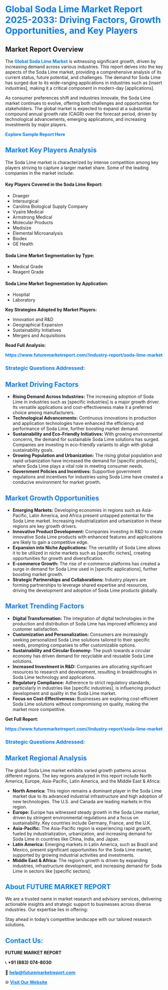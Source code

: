 <h1 style="color: #007BFF;">Global Soda Lime Market Report 2025-2033: Driving Factors, Growth Opportunities, and Key Players</h1>

<section id="overview">
<h2>Market Report Overview</h2>
<p>The <a href="https://www.futuremarketreport.com//industry-report/soda-lime-market" style="color: #007BFF; text-decoration: none;"><strong>Global Soda Lime Market</strong></a> is witnessing significant growth, driven by increasing demand across various industries. This report delves into the key aspects of the Soda Lime market, providing a comprehensive analysis of its current status, future potential, and challenges. The demand for Soda Lime has surged due to its wide-ranging applications in industries such as [insert industries], making it a critical component in modern-day [applications].</p>
<p>As consumer preferences shift and industries innovate, the Soda Lime market continues to evolve, offering both challenges and opportunities for stakeholders. The global market is expected to expand at a substantial compound annual growth rate (CAGR) over the forecast period, driven by technological advancements, emerging applications, and increasing investments by major players.</p>
</section>

<section id="overview">
<p><a href="https://www.futuremarketreport.com//request-sample/reportId=46320" style="color: #007BFF; text-decoration: none;"><strong>Explore Sample Report Here</strong></a></p>
</section>

<section id="key-players">
<h2 style="color: #007BFF;">Market Key Players Analysis</h2>
<p>The Soda Lime market is characterized by intense competition among key players striving to capture a larger market share. Some of the leading companies in the market include:</p>
<h4>Key Players Covered in the Soda Lime Report:</h4>
<ul><li>Draeger</li><li>Intersurgical</li><li>Carolina Biological Supply Company</li><li>Vyaire Medical</li><li>Armstrong Medical</li><li>Molecular Products</li><li>Medisize</li><li>Elemental Microanalysis</li><li>Biodex</li><li>GE Health</li></ul>
<h4>Soda Lime Market Segmentation by Type:</h4>
<ul><li>Medical Grade</li><li>Reagent Grade</li></ul>

<h4>Soda Lime Market Segmentation by Application:</h4>
<ul><li>Hospital</li><li>Laboratory</li></ul>
<p><strong>Key Strategies Adopted by Market Players:</strong></p>
<ul>
<li>Innovation and R&D</li>
<li>Geographical Expansion</li>
<li>Sustainability Initiatives</li>
<li>Mergers and Acquisitions</li>
</ul>
</section>

<section>
<p><strong>Read Full Analysis: </strong></p><a href="https://www.futuremarketreport.com//industry-report/soda-lime-market" style="color: #007BFF; text-decoration: none;"><strong>https://www.futuremarketreport.com//industry-report/soda-lime-market</strong></a>
<h3 style="color: #007BFF;">Strategic Questions Addressed:</h3>
</section>

<section id="driving-factors">
<h2 style="color: #007BFF;">Market Driving Factors</h2>
<ul>
<li><strong>Rising Demand Across Industries:</strong> The increasing adoption of Soda Lime in industries such as [specific industries] is a major growth driver. Its versatile applications and cost-effectiveness make it a preferred choice among manufacturers.</li>
<li><strong>Technological Advancements:</strong> Continuous innovations in production and application technologies have enhanced the efficiency and performance of Soda Lime, further boosting market demand.</li>
<li><strong>Sustainability and Eco-Friendly Initiatives:</strong> With growing environmental concerns, the demand for sustainable Soda Lime solutions has surged. Companies are investing in eco-friendly variants to align with global sustainability goals.</li>
<li><strong>Growing Population and Urbanization:</strong> The rising global population and rapid urbanization have increased the demand for [specific products], where Soda Lime plays a vital role in meeting consumer needs.</li>
<li><strong>Government Policies and Incentives:</strong> Supportive government regulations and incentives for industries using Soda Lime have created a conducive environment for market growth.</li>
</ul>
</section>

<section id="growth-opportunities">
<h2 style="color: #007BFF;">Market Growth Opportunities</h2>
<ul>
<li><strong>Emerging Markets:</strong> Developing economies in regions such as Asia-Pacific, Latin America, and Africa present untapped potential for the Soda Lime market. Increasing industrialization and urbanization in these regions are key growth drivers.</li>
<li><strong>Innovative Product Development:</strong> Companies investing in R&D to create innovative Soda Lime products with enhanced features and applications are likely to gain a competitive edge.</li>
<li><strong>Expansion into Niche Applications:</strong> The versatility of Soda Lime allows it to be utilized in niche markets such as [specific niches], creating opportunities for growth and diversification.</li>
<li><strong>E-commerce Growth:</strong> The rise of e-commerce platforms has created a surge in demand for Soda Lime used in [specific applications], further boosting market growth.</li>
<li><strong>Strategic Partnerships and Collaborations:</strong> Industry players are forming partnerships to leverage shared expertise and resources, driving the development and adoption of Soda Lime products globally.</li>
</ul>
</section>

<section id="trending-factors">
<h2 style="color: #007BFF;">Market Trending Factors</h2>
<ul>
<li><strong>Digital Transformation:</strong> The integration of digital technologies in the production and distribution of Soda Lime has improved efficiency and customer satisfaction.</li>
<li><strong>Customization and Personalization:</strong> Consumers are increasingly seeking personalized Soda Lime solutions tailored to their specific needs, prompting companies to offer customizable options.</li>
<li><strong>Sustainability and Circular Economy:</strong> The push towards a circular economy has driven demand for recyclable and reusable Soda Lime solutions.</li>
<li><strong>Increased Investment in R&D:</strong> Companies are allocating significant resources to research and development, resulting in breakthroughs in Soda Lime technology and applications.</li>
<li><strong>Regulatory Compliance:</strong> Adherence to strict regulatory standards, particularly in industries like [specific industries], is influencing product development and quality in the Soda Lime market.</li>
<li><strong>Focus on Cost-Effectiveness:</strong> Businesses are exploring cost-efficient Soda Lime solutions without compromising on quality, making the market more competitive.</li>
</ul>
</section>

<section>
<p><strong>Get Full Report: </strong></p><a href="https://www.futuremarketreport.com//industry-report/soda-lime-market" style="color: #007BFF; text-decoration: none;"><strong>https://www.futuremarketreport.com//industry-report/soda-lime-market</strong></a>
<h3 style="color: #007BFF;">Strategic Questions Addressed:</h3>
</section>


<section id="regional-analysis">
<h2 style="color: #007BFF;">Market Regional Analysis</h2>
<p>The global Soda Lime market exhibits varied growth patterns across different regions. The key regions analyzed in this report include North America, Europe, Asia-Pacific, Latin America, and the Middle East & Africa:</p>
<ul>
<li><strong>North America:</strong> This region remains a dominant player in the Soda Lime market due to its advanced industrial infrastructure and high adoption of new technologies. The U.S. and Canada are leading markets in this region.</li>
<li><strong>Europe:</strong> Europe has witnessed steady growth in the Soda Lime market, driven by stringent environmental regulations and a focus on sustainability. Key countries include Germany, France, and the U.K.</li>
<li><strong>Asia-Pacific:</strong> The Asia-Pacific region is experiencing rapid growth, fueled by industrialization, urbanization, and increasing demand for Soda Lime in countries like China, India, and Japan.</li>
<li><strong>Latin America:</strong> Emerging markets in Latin America, such as Brazil and Mexico, present significant opportunities for the Soda Lime market, supported by growing industrial activities and investments.</li>
<li><strong>Middle East & Africa:</strong> The region’s growth is driven by expanding industries, infrastructure development, and increasing demand for Soda Lime in sectors like [specific sectors].</li>
</ul>
</section>

<footer>
<h2 style="color: #007BFF;">About FUTURE MARKET REPORT</h2>
<p>We are a trusted name in market research and advisory services, delivering actionable insights and strategic support to businesses across diverse industries. Our expertise lies in offering:</p>

<p>Stay ahead in today’s competitive landscape with our tailored research solutions.</p>

<h2 style="color: #007BFF;">Contact Us:</h2>
<p><strong>FUTURE MARKET REPORT</strong></p>
<p>📞 <strong>+91 (883) 074-8030</strong></p>
<p>📧 <strong><a href="mailto:help@futuremarketreport.com" style="color: #007BFF;">help@futuremarketreport.com</a></strong></p>
<p>🌐 <strong><a href="https://www.futuremarketreport.com/" style="color: #007BFF;">Visit Our Website</a></strong></p>
</footer>